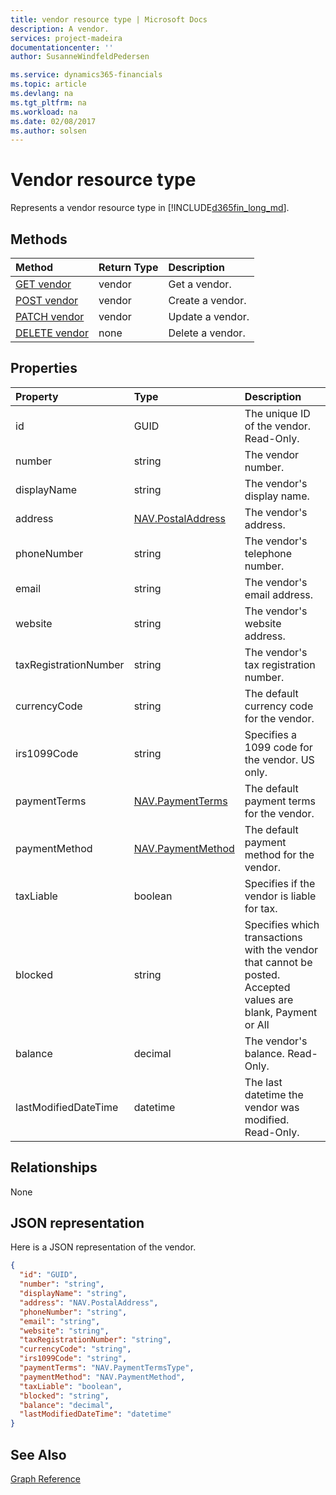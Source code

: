 ```yaml
---
title: vendor resource type | Microsoft Docs
description: A vendor.
services: project-madeira
documentationcenter: ''
author: SusanneWindfeldPedersen

ms.service: dynamics365-financials
ms.topic: article
ms.devlang: na
ms.tgt_pltfrm: na
ms.workload: na
ms.date: 02/08/2017
ms.author: solsen
---
```


# Vendor resource type
Represents a vendor resource type in [!INCLUDE[d365fin_long_md](../dynamics-nav/includes/d365fin_long_md.md)].

## Methods

| Method       | Return Type  |Description|
|:---------------|:--------|:----------|
|[GET vendor](../api/dynamics_get_vendor.md)|vendor|Get a vendor.|
|[POST vendor](../api/dynamics_create_vendor.md)|vendor|Create a vendor.|
|[PATCH vendor](../api/dynamics_update_vendor.md)|vendor|Update a vendor.|
|[DELETE vendor](../api/dynamics_delete_vendor.md)|none|Delete a vendor.|

## Properties
| Property	   | Type	|Description|
|:---------------|:--------|:----------|
|id|GUID|The unique ID of the vendor. Read-Only.|
|number|string|The vendor number.|
|displayName|string|The vendor's display name.|
|address|[NAV.PostalAddress](../api/dynamics_complex_types.md)|The vendor's address.|
|phoneNumber|string|The vendor's telephone number.|
|email|string|The vendor's email address.|
|website|string|The vendor's website address.|
|taxRegistrationNumber|string|The vendor's tax registration number.|
|currencyCode|string|The default currency code for the vendor.|
|irs1099Code|string|Specifies a 1099 code for the vendor. US only.|
|paymentTerms|[NAV.PaymentTerms](../api/dynamics_complex_types.md)|The default payment terms for the vendor.|
|paymentMethod|[NAV.PaymentMethod](../api/dynamics_complex_types.md)|The default payment method for the vendor.|
|taxLiable|boolean|Specifies if the vendor is liable for tax.|
|blocked|string|Specifies which transactions with the vendor that cannot be posted. Accepted values are blank, Payment or All|
|balance|decimal|The vendor's balance. Read-Only.|
|lastModifiedDateTime|datetime|The last datetime the vendor was modified. Read-Only.|  


## Relationships
None

## JSON representation

Here is a JSON representation of the vendor.

```json
{
  "id": "GUID",
  "number": "string",
  "displayName": "string",
  "address": "NAV.PostalAddress",
  "phoneNumber": "string",
  "email": "string",
  "website": "string",
  "taxRegistrationNumber": "string",
  "currencyCode": "string",
  "irs1099Code": "string",
  "paymentTerms": "NAV.PaymentTermsType",
  "paymentMethod": "NAV.PaymentMethod",
  "taxLiable": "boolean",
  "blocked": "string",
  "balance": "decimal",
  "lastModifiedDateTime": "datetime"
}

```

## See Also
[Graph Reference](../api/dynamics_graph_reference.md)  
